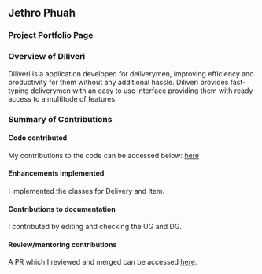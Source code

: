 ## Jethro Phuah

### Project Portfolio Page

### Overview of Diliveri 
Diliveri is a application developed for deliverymen, improving efficiency and productivity for them
without any additional hassle. Diliveri provides fast-typing deliverymen with an easy to use interface providing
them with ready access to a multitude of features.

### Summary of Contributions

#### Code contributed
My contributions to the code can be accessed below:
[here](https://nus-cs2113-ay2021s2.github.io/tp-dashboard/?search=jethro&sort=groupTitle&sortWithin=title&since=2021-03-05&timeframe=commit&mergegroup=&groupSelect=groupByRepos&breakdown=false)

#### Enhancements implemented
I implemented the classes for Delivery and Item.

#### Contributions to documentation
I contributed by editing and checking the UG and DG.

#### Review/mentoring contributions
A PR which I reviewed and merged can be accessed [here](https://github.com/AY2021S2-CS2113-W10-1/tp/pull/18).


